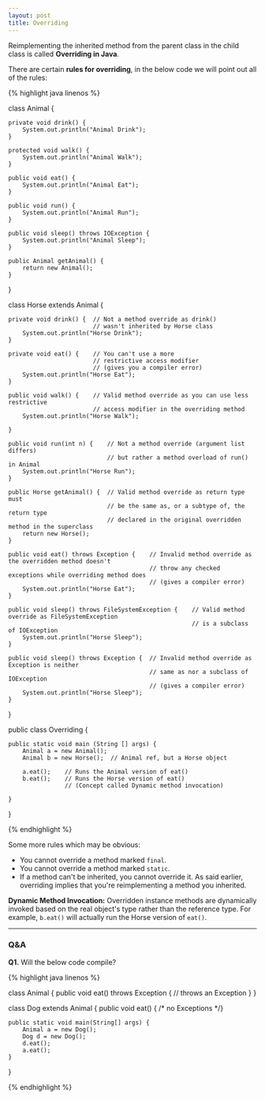 ```yaml
---
layout: post
title: Overriding
---
```


Reimplementing the inherited method from the parent class in the child class is called __Overriding in Java__.

There are certain __rules for overriding__, in the below code we will point out all of the rules:

{% highlight java linenos %}

class Animal {

    private void drink() {
        System.out.println("Animal Drink");
    }

    protected void walk() {
        System.out.println("Animal Walk");
    }

    public void eat() {
        System.out.println("Animal Eat");
    }

    public void run() {
        System.out.println("Animal Run");
    }

    public void sleep() throws IOException {
        System.out.println("Animal Sleep");
    }

    public Animal getAnimal() {
        return new Animal();
    }
}

class Horse extends Animal {

    private void drink() {  // Not a method override as drink()
                            // wasn't inherited by Horse class
        System.out.println("Horse Drink");
    }

    private void eat() {    // You can't use a more
                            // restrictive access modifier
                            // (gives you a compiler error)
        System.out.println("Horse Eat");
    }

    public void walk() {    // Valid method override as you can use less restrictive
                            // access modifier in the overriding method
        System.out.println("Horse Walk");

    }

    public void run(int n) {    // Not a method override (argument list differs)
                                // but rather a method overload of run() in Animal
        System.out.println("Horse Run");
    }

    public Horse getAnimal() {  // Valid method override as return type must
                                // be the same as, or a subtype of, the return type
                                // declared in the original overridden method in the superclass
        return new Horse();
    }

    public void eat() throws Exception {    // Invalid method override as the overridden method doesn't
                                            // throw any checked exceptions while overriding method does
                                            // (gives a compiler error)
        System.out.println("Horse Eat");
    }

    public void sleep() throws FileSystemException {    // Valid method override as FileSystemException
                                                        // is a subclass of IOException
        System.out.println("Horse Sleep");
    }

    public void sleep() throws Exception {  // Invalid method override as Exception is neither
                                            // same as nor a subclass of IOException
                                            // (gives a compiler error)
        System.out.println("Horse Sleep");
    }
}

public class Overriding {

    public static void main (String [] args) {
        Animal a = new Animal();
        Animal b = new Horse();  // Animal ref, but a Horse object

        a.eat();    // Runs the Animal version of eat()
        b.eat();    // Runs the Horse version of eat()
                    // (Concept called Dynamic method invocation)

    }
}

{% endhighlight %}

Some more rules which may be obvious:

* You cannot override a method marked `final`.
* You cannot override a method marked `static`.
* If a method can't be inherited, you cannot override it. As said earlier,
overriding implies that you're reimplementing a method you inherited.

__Dynamic Method Invocation:__ Overridden instance methods are dynamically invoked based on the real object's type
rather than the reference type. For example, `b.eat()` will actually run the Horse version of `eat()`.

-------

### Q&A

__Q1.__ Will the below code compile?

{% highlight java linenos %}

class Animal {
    public void eat() throws Exception {
        // throws an Exception
    }
}

class Dog extends Animal {
    public void eat() { /* no Exceptions */}

    public static void main(String[] args) {
        Animal a = new Dog();
        Dog d = new Dog();
        d.eat();
        a.eat();
    }
}

{% endhighlight %}